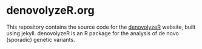 # denovolyzeR.org
This repository contains the source code for the [denovolyzeR] website, built using jekyll.
denovolyzeR is an R package for the analysis of de novo (sporadic) genetic variants.

[denovolyzeR]: http://denovolyzeR.org
